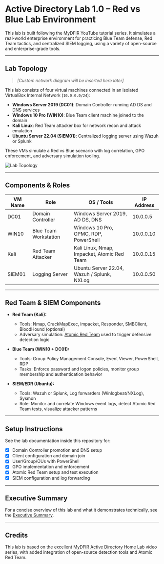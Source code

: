 # Active Directory Lab 1.0 – Red vs Blue Lab Environment

This lab is built following the MyDFIR YouTube tutorial series. It simulates a real-world enterprise environment for practicing Blue Team defense, Red Team tactics, and centralized SIEM logging, using a variety of open-source and enterprise-grade tools.

---

## Lab Topology

> *[Custom network diagram will be inserted here later]*

This lab consists of four virtual machines connected in an isolated VirtualBox Internal Network (`10.0.0.0/24`):

- **Windows Server 2019 (DC01)**: Domain Controller running AD DS and DNS services
- **Windows 10 Pro (WIN10)**: Blue Team client machine joined to the domain
- **Kali Linux**: Red Team attacker box for network recon and attack emulation
- **Ubuntu Server 22.04 (SIEM01)**: Centralized logging server using Wazuh or Splunk

These VMs simulate a Red vs Blue scenario with log correlation, GPO enforcement, and adversary simulation tooling.


![Lab Topology](./assets/topology.png)

---

## Components & Roles

| VM Name   | Role                   | OS / Tools                                        | IP Address  |
|-----------|------------------------|--------------------------------------------------|-------------|
| DC01      | Domain Controller      | Windows Server 2019, AD DS, DNS                   | 10.0.0.5    |
| WIN10     | Blue Team Workstation  | Windows 10 Pro, GPMC, RDP, PowerShell             | 10.0.0.10   |
| Kali      | Red Team Attacker      | Kali Linux, Nmap, Impacket, Atomic Red Team       | 10.0.0.15   |
| SIEM01    | Logging Server         | Ubuntu Server 22.04, Wazuh / Splunk, NXLog        | 10.0.0.50   |

---

## Red Team & SIEM Components

- **Red Team (Kali):**
  - Tools: Nmap, CrackMapExec, Impacket, Responder, SMBClient, BloodHound (optional)
  - Adversary simulation: [Atomic Red Team](https://github.com/redcanaryco/atomic-red-team) used to trigger defensive detection logic

- **Blue Team (WIN10 + DC01):**
  - Tools: Group Policy Management Console, Event Viewer, PowerShell, RDP
  - Tasks: Enforce password and logon policies, monitor group membership and authentication behavior

- **SIEM/EDR (Ubuntu):**
  - Tools: Wazuh or Splunk, Log forwarders (Winlogbeat/NXLog), Sysmon
  - Role: Monitor and correlate Windows event logs, detect Atomic Red Team tests, visualize attacker patterns

---

## Setup Instructions

See the lab documentation inside this repository for:

- [x] Domain Controller promotion and DNS setup
- [x] Client configuration and domain join
- [x] User/Group/OUs with PowerShell
- [x] GPO implementation and enforcement
- [x] Atomic Red Team setup and test execution
- [x] SIEM configuration and log forwarding

---

## Executive Summary

For a concise overview of this lab and what it demonstrates technically, see the [Executive Summary](./EXECUTIVE_SUMMARY.md).

---

## Credits

This lab is based on the excellent [MyDFIR Active Directory Home Lab](https://www.youtube.com/@MyDFIR) video series, with added integration of open-source detection tools and Atomic Red Team.
